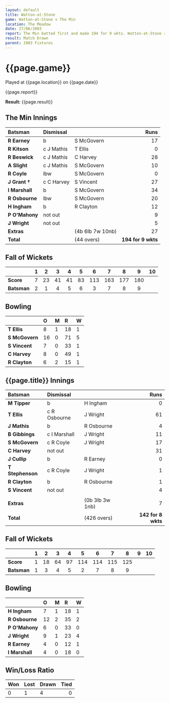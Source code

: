 ```yaml
---
layout: default
title: Watton-at-Stone
game: Watton-at-Stone v The Min
location: The Meadow
date: 27/06/2003
report: The Min batted first and made 194 for 9 wkts. Watton-at-Stone replied with 142 for 8 wkts when time ran out
result: Match Drawn
parent: 2003 Fixtures
---
```


# {{page.game}}

Played at {{page.location}} on {{page.date}}

{{page.report}}

**Result:** {{page.result}}

## The Min Innings

| Batsman | Dismissal |  | Runs |
|:---|:---|---|---:|
| **R Earney** | b | S McGovern | 17 |
| **R Kitson** | c J Mathis | T Ellis | 0 |
| **R Beswick** | c J Mathis | C Harvey | 28 |
| **A Slight** | c J Mathis | S McGovern | 10 |
| **R Coyle** | lbw | S McGovern | 0 |
| **J Grant &#8224;** | c C Harvey | S Vincent | 27 |
| **I Marshall** | b | S McGovern | 34 |
| **R Osbourne** | lbw | S McGovern | 20 |
| **H Ingham** | b | R Clayton | 12 |
| **P O'Mahony** | not out |  | 9 |
| **J Wright** | not out |  | 5 |
| **Extras** | | (4b 6lb 7w 10nb) | 27 |
| **Total** | | (44 overs) | **194 for 9 wkts** |

## Fall of Wickets

| | 1 | 2 | 3 | 4 | 5 | 6 | 7 | 8 | 9 | 10 |
|---|:---:|:---:|:---:|:---:|:---:|:---:|:---:|:---:|:---:|:---:|
| **Score** | 7 | 23 | 41 | 41 | 83 | 113 | 163 | 177 | 180 |  |
| **Batsman** | 2 | 1 | 4 | 5 | 6 | 3 | 7 | 8 | 9 |  |

## Bowling

| | O | M | R | W |
|---|:---|:---|:---|:---|
| **T Ellis** | 8 | 1 | 18 | 1 |
| **S McGovern** | 16 | 0 | 71 | 5 |
| **S Vincent** | 7 | 0 | 33 | 1 |
| **C Harvey** | 8 | 0 | 49 | 1 |
| **R Clayton** | 6 | 2 | 15 | 1 |

## {{page.title}} Innings

| Batsman | Dismissal |  | Runs |
|:---|:---|---|---:|
| **M Tipper** | b | H Ingham | 0 |
| **T Ellis** | c R Osbourne | J Wright | 61 |
| **J Mathis** | b | R Osbourne | 4 |
| **B Gibbings** | c I Marshall | J Wright | 11 |
| **S McGovern** | c R Coyle | J Wright | 17 |
| **C Harvey** | not out |  | 31 |
| **J Cullip** | b | R Earney  | 0 |
| **T Stephenson** | c R Coyle | J Wright | 1 |
| **R Clayton** | b | R Osbourne | 1 |
| **S Vincent** | not out |  | 4 |
|  |  |  |  |
| **Extras** | | (0b 3lb 3w 1nb) | 7 |
| **Total** | | (426 overs) | **142 for 8 wkts** |

## Fall of Wickets

| | 1 | 2 | 3 | 4 | 5 | 6 | 7 | 8 | 9 | 10 |
|---|:---:|:---:|:---:|:---:|:---:|:---:|:---:|:---:|:---:|:---:|
| **Score** | 1 | 18 | 64 | 97 | 114 | 114 | 115 | 125 |  |  |
| **Batsman** | 1 | 3 | 4 | 5 | 2 | 7 | 8 | 9 |  |  |

## Bowling

| | O | M | R | W |
|---|:---|:---|:---|:---|
| **H Ingham** | 7 | 1 | 18 | 1 |
| **R Osbourne** | 12 | 2 | 35 | 2 |
| **P O'Mahony** | 6 | 0 | 33 | 0 |
| **J Wright** | 9 | 1 | 23 | 4 |
| **R Earney** | 4 | 0 | 12 | 1 |
| **I Marshall** | 4 | 0 | 18 | 0 |

## Win/Loss Ratio

| Won | Lost | Drawn | Tied |
|:---|:---|:---|---:|
| 0 | 1 | 4 | 0 |